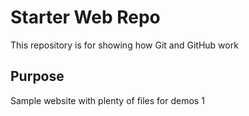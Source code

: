 # Starter Web Repo

This repository is for showing how Git and GitHub work

## Purpose

Sample website with plenty of files for demos 1